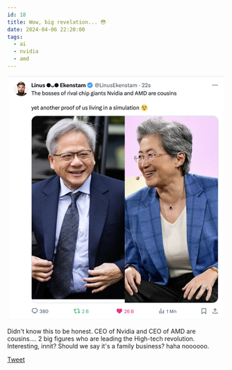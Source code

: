 ```yaml
---
id: 18
title: Wow, big revelation... 😳
date: 2024-04-06 22:20:00
tags: 
  - ai
  - nvidia
  - amd
---
```


![Cousins](./cousins-nvidia-amd.png)

Didn't know this to be honest. CEO of Nvidia and CEO of AMD are cousins.... 2 big figures who are leading the High-tech revolution. Interesting, innit? Should we say it's a family business? haha noooooo.

[Tweet](https://twitter.com/LinusEkenstam/status/1776366399528558879)